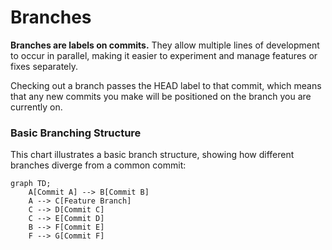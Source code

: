 # Branches

**Branches are labels on commits.** They allow multiple lines of development to occur in parallel, making it easier to experiment and manage features or fixes separately.

Checking out a branch passes the HEAD label to that commit, which means that any new commits you make will be positioned on the branch you are currently on.

### Basic Branching Structure

This chart illustrates a basic branch structure, showing how different branches diverge from a common commit:

```mermaid
graph TD;
    A[Commit A] --> B[Commit B]
    A --> C[Feature Branch]
    C --> D[Commit C]
    C --> E[Commit D]
    B --> F[Commit E]
    F --> G[Commit F]
```
